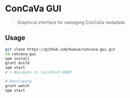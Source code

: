 # ConCaVa GUI

> Graphical interface for managing ConCaVa metadata.

## Usage

```bash
git clone https://github.com/kukua/concava-gui.git
cd concava-gui
npm install
grunt build
npm start
# > Navigate to localhost:8080

# Developing
grunt watch
npm start
```
